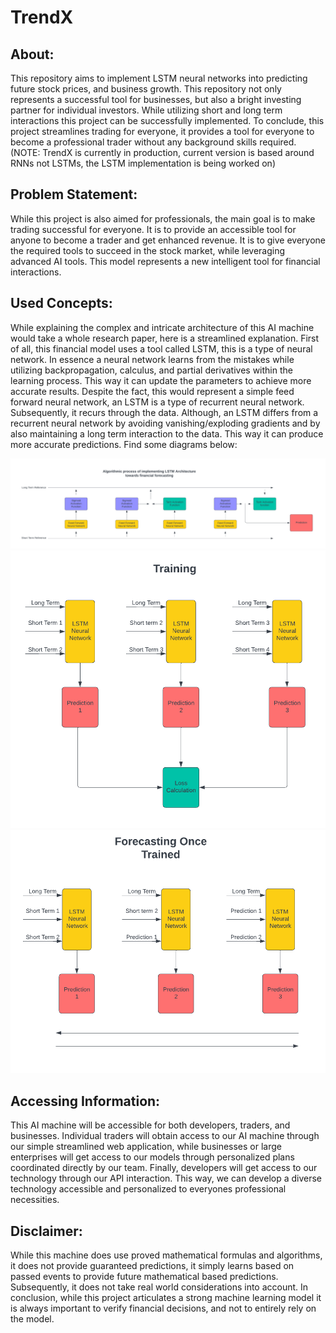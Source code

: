 # TrendX

## About:
This repository aims to implement LSTM neural networks into predicting future stock prices, and business growth. This repository not only represents a successful tool for businesses, but also a bright investing partner for individual investors. While utilizing short and long term interactions this project can be successfully implemented. To conclude, this project streamlines trading for everyone, it provides a tool for everyone to become a professional trader without any background skills required. (NOTE: TrendX is currently in production, current version is based around RNNs not LSTMs, the LSTM implementation is being worked on)

## Problem Statement:
While this project is also aimed for professionals, the main goal is to make trading successful for everyone. It is to provide an accessible tool for anyone to become a trader and get enhanced revenue. It is to give everyone the required tools to succeed in the stock market, while leveraging advanced AI tools. This model represents a new intelligent tool for financial interactions.

## Used Concepts:
While explaining the complex and intricate architecture of this AI machine would take a whole research paper, here is a streamlined explanation. First of all, this financial model uses a tool called LSTM, this is a type of neural network. In essence a neural network learns from the mistakes while utilizing backpropagation, calculus, and partial derivatives within the learning process. This way it can update the parameters to achieve more accurate results. Despite the fact, this would represent a simple feed forward neural network, an LSTM is a type of recurrent neural network. Subsequently, it recurs through the data. Although, an LSTM differs from a recurrent neural network by avoiding vanishing/exploding gradients and by also maintaining a long term interaction to the data. This way it can produce more accurate predictions. Find some diagrams below: 

![Alt text](Algorithmic-Diagrams/LSTM.png)
![Alt text](Algorithmic-Diagrams/Training.png)
![Alt text](Algorithmic-Diagrams/Forecasting.png)

## Accessing Information:
This AI machine will be accessible for both developers, traders, and businesses. Individual traders will obtain access to our AI machine through our simple streamlined web application, while businesses or large enterprises will get access to our models through personalized plans coordinated directly by our team. Finally, developers will get access to our technology through our API interaction. This way, we can develop a diverse technology accessible and personalized to everyones professional necessities.

## Disclaimer:
While this machine does use proved mathematical formulas and algorithms, it does not provide guaranteed predictions, it simply learns based on passed events to provide future mathematical based predictions. Subsequently, it does not take real world considerations into account. In conclusion, while this project articulates a strong machine learning model it is always important to verify financial decisions, and not to entirely rely on the model.



